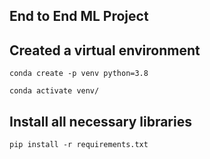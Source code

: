 ## End to End ML Project

## Created a virtual environment
```
conda create -p venv python=3.8

conda activate venv/
```

## Install all necessary libraries
```
pip install -r requirements.txt
```